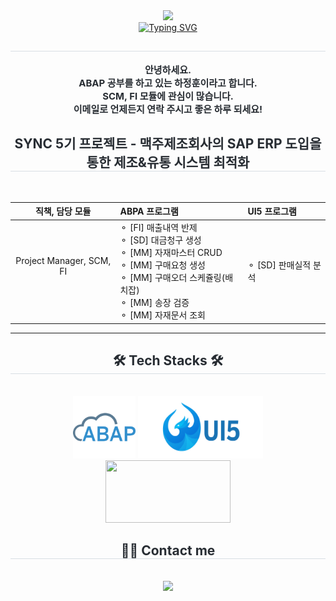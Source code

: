 <div align= "center">
    <img src="https://capsule-render.vercel.app/api?type=waving&color=0:610085,100:eb0000&height=240&text=Kyle's%20Github&animation=twinkling&fontColor=ffffff&fontSize=70" />
    </div>
    <div align= "center"> 
    <a href="https://git.io/typing-svg"><img src="https://readme-typing-svg.demolab.com?font=Sour+Gummy&weight=300&size=35&pause=1000&width=435&lines=ABAP+%2F+UI5+Developer" alt="Typing SVG" /></a>
    </div>
    <div align= "center"> 
    <h2 style="border-bottom: 1px solid #d8dee4; color: #282d33;">  </h2>  
    <div style="font-weight: 700; font-size: 15px; text-align: center; color: #282d33;"> 
    안녕하세요.
    <br/>ABAP 공부를 하고 있는 하정훈이라고 합니다. 
    <br/>SCM, FI 모듈에 관심이 많습니다.
    <br/>이메일로 언제든지 연락 주시고 좋은 하루 되세요! </div> 
    <h2 style="border-bottom: 1px solid #d8dee4; color: #282d33;"> SYNC 5기 프로젝트 - 맥주제조회사의 SAP ERP 도입을 통한 제조&유통 시스템 최적화 </h2> <br> 

| 직책, 담당 모듈 | ABPA 프로그램 | UI5 프로그램 |
|:-------------:|:-------------------|:------------|
| Project Manager, SCM, FI<br><br>| ⚬ [FI] 매출내역 반제<br>⚬ [SD] 대금청구 생성<br>⚬ [MM] 자재마스터 CRUD<br>⚬ [MM] 구매요청 생성<br>⚬ [MM] 구매오더 스케쥴링(배치잡)<br>⚬ [MM] 송장 검증 <br>⚬ [MM] 자재문서 조회| ⚬ [SD] 판매실적 분석|



<hr>
    <div align= "center">
    <h2 style="border-bottom: 1px solid #d8dee4; color: #282d33;"> 🛠️ Tech Stacks 🛠️ </h2> <br> 
    <img src="https://raw.githubusercontent.com/github/explore/339de3fa1bceb3fe3eda8c8220bccc706057203f/topics/abap/abap.png" width="100" height="100"/>
    <img src="https://raw.githubusercontent.com/SAP/ui5-tooling/main/docs/images/UI5_logo_wide.png" width="200" height="100"/>
    <img src="https://camo.githubusercontent.com/f00510bff7767534a06101e3bfdebfc84bb25299ef1868f6bca1adf51f99ed68/68747470733a2f2f646264622e696f2f6d656469612f6c6f676f732f68616e612e706e67" width="200" height="100"/>
    <div style="margin: 0 auto; text-align: center;" align= "center"> </div>
    </div>
    <div align= "center">
    <h2 style="border-bottom: 1px solid #d8dee4; color: #282d33;"> 🧑‍💻 Contact me </h2> <br> 
    <div align= "center"> <a href=mailto:wazeha23@gmail.com> <img src="https://img.shields.io/badge/Gmail-EA4335?style=plastic&logo=Gmail&logoColor=white&link=mailto:wazeha23@gmail.com"> </a>
          </div>  <br> 
    <div align= "center">  </div> 
    </div>
